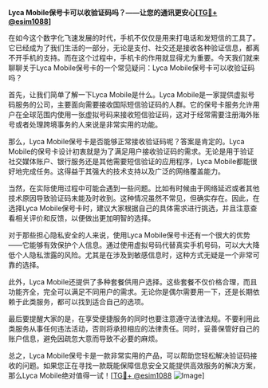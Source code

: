 **Lyca Mobile保号卡可以收验证码吗？——让您的通讯更安心[[TG💪+ @esim1088](https://t.me/s/esim1088)]**

在如今这个数字化飞速发展的时代，手机不仅仅是用来打电话和发短信的工具了。它已经成为了我们生活的一部分，无论是支付、社交还是接收各种验证信息，都离不开手机的支持。而在这个过程中，手机卡的作用就显得尤为重要。今天我们就来聊聊关于Lyca Mobile保号卡的一个常见疑问：Lyca Mobile保号卡可以收验证码吗？

首先，让我们简单了解一下Lyca Mobile是什么。Lyca Mobile是一家提供虚拟号码服务的公司，主要面向需要接收国际短信验证码的人群。它的保号卡服务允许用户在全球范围内使用一张虚拟号码来接收短信验证码，这对于经常需要注册海外账号或者处理跨境事务的人来说是非常实用的功能。

那么，Lyca Mobile保号卡是否能够正常接收验证码呢？答案是肯定的。Lyca Mobile的保号卡设计初衷就是为了满足用户接收验证码的需求。无论是用于验证社交媒体账户、银行服务还是其他需要短信验证的应用程序，Lyca Mobile都能很好地完成任务。这得益于其强大的技术支持以及广泛的网络覆盖能力。

当然，在实际使用过程中可能会遇到一些问题。比如有时候由于网络延迟或者其他技术原因导致验证码未能及时收到。这种情况虽然不常见，但确实存在。因此，在选择Lyca Mobile保号卡时，建议大家根据自己的具体需求进行挑选，并且注意查看相关评价和反馈，以便做出更加明智的选择。

对于那些担心隐私安全的人来说，使用Lyca Mobile保号卡还有一个很大的优势——它能够有效保护个人信息。通过使用虚拟号码代替真实手机号码，可以大大降低个人隐私泄露的风险。尤其是在涉及到敏感信息时，这种方式无疑是一个非常可靠的选择。

此外，Lyca Mobile还提供了多种套餐供用户选择。这些套餐不仅价格合理，而且功能齐全，完全可以满足不同用户的需求。无论你是偶尔需要用一下，还是长期依赖于此类服务，都可以找到适合自己的选项。

最后要提醒大家的是，在享受便捷服务的同时也要注意遵守法律法规。不要利用此类服务从事任何违法活动，否则将承担相应的法律责任。同时，妥善保管好自己的账户信息，避免因疏忽大意而导致不必要的麻烦。

总之，Lyca Mobile保号卡是一款非常实用的产品，可以帮助您轻松解决验证码接收的问题。如果您正在寻找一款既能保障信息安全又能提供高效服务的解决方案，那么Lyca Mobile绝对值得一试！[[TG💪+ @esim1088](https://t.me/s/esim1088) ![Image](https://i.postimg.cc/4NQfJmqS/Snipaste-2025-05-13-00-14-12.png)]